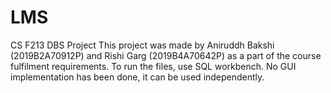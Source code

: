 # LMS
CS F213 DBS Project
This project was made by Aniruddh Bakshi (2019B2A70912P) and Rishi Garg (2019B4A70642P) as a part of the course fulfilment requirements. To run the files, use SQL workbench. No GUI implementation has been done, it can be used independently. 
